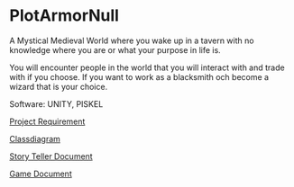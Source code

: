 # PlotArmorNull
A Mystical Medieval World where you wake up in a tavern with no knowledge where you are or what your purpose in life is.

You will encounter people in the world that you will interact with and trade with if you choose. If you want to work as a blacksmith och become a wizard that is your choice.

Software: UNITY, PISKEL

[Project Requirement](https://github.com/users/AxelLedung/projects/8)

[Classdiagram](https://drive.google.com/file/d/1xZOGGID0hX1ETkMMJoDD8hgVnKIKhJtO/view?usp=sharing)

[Story Teller Document](https://docs.google.com/document/d/1EgdFfFuxYrERMRCrO_e4jVN2pDBZo3nSnnNbrWF6YtM/edit?usp=sharing)

[Game Document](https://docs.google.com/document/d/1Y8U4Zr-s6DmG3Mf2nPzZV5Vdl6JtqDeNQe22QuJYiGI/edit?usp=sharing)
